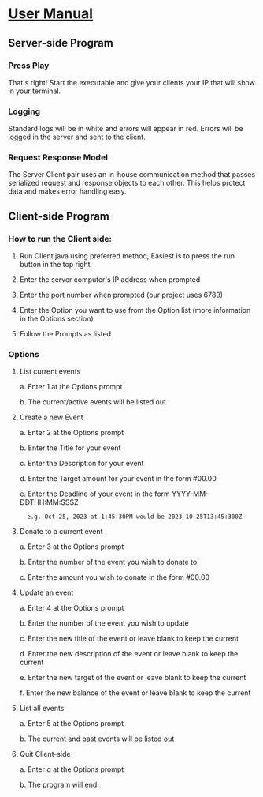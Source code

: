 # <ins>User Manual</ins>
## Server-side Program

### Press Play

That's right! Start the executable and give your clients your
IP that will show in your terminal.

### Logging

Standard logs will be in white and errors will appear in red.
Errors will be logged in the server and sent to the client.


### Request Response Model

The Server Client pair uses an in-house communication method
that passes serialized request and response objects to each other.
This helps protect data and makes error handling easy.


## Client-side Program

### How to run the Client side:

1. Run Client.java using preferred method, Easiest is to press the run button in the top right

2. Enter the server computer's IP address when prompted

3. Enter the port number when prompted (our project uses 6789)

4. Enter the Option you want to use from the Option list (more information in the Options section)

5. Follow the Prompts as listed

### Options

1.  List current events

    a. Enter 1 at the Options prompt

    b. The current/active events will be listed out


2. Create a new Event

   a. Enter 2 at the Options prompt

   b. Enter the Title for your event

   c. Enter the Description for your event

   d. Enter the Target amount for your event in the form #00.00

   e. Enter the Deadline of your event in the form YYYY-MM-DDTHH:MM:SSSZ

         e.g. Oct 25, 2023 at 1:45:30PM would be 2023-10-25T13:45:300Z


3.  Donate to a current event

    a. Enter 3 at the Options prompt

    b. Enter the number of the event you wish to donate to

    c. Enter the amount you wish to donate in the form #00.00


4.  Update an event

    a. Enter 4 at the Options prompt

    b. Enter the number of the event you wish to update

    c. Enter the new title of the event or leave blank to keep the current

    d. Enter the new description of the event or leave blank to keep the current

    e. Enter the new target of the event or leave blank to keep the current

    f. Enter the new balance of the event or leave blank to keep the current


5.  List all events

    a. Enter 5 at the Options prompt

    b. The current and past events will be listed out


6.  Quit Client-side

    a. Enter q at the Options prompt

    b. The program will end
